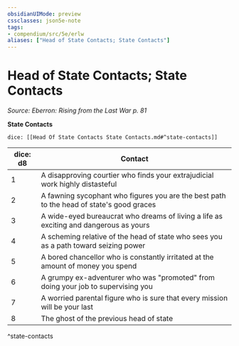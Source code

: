 ```yaml
---
obsidianUIMode: preview
cssclasses: json5e-note
tags:
- compendium/src/5e/erlw
aliases: ["Head of State Contacts; State Contacts"]
---
```

# Head of State Contacts; State Contacts
*Source: Eberron: Rising from the Last War p. 81* 

**State Contacts**

`dice: [[Head Of State Contacts State Contacts.md#^state-contacts]]`

| dice: d8 | Contact |
|----------|---------|
| 1 | A disapproving courtier who finds your extrajudicial work highly distasteful |
| 2 | A fawning sycophant who figures you are the best path to the head of state's good graces |
| 3 | A wide-eyed bureaucrat who dreams of living a life as exciting and dangerous as yours |
| 4 | A scheming relative of the head of state who sees you as a path toward seizing power |
| 5 | A bored chancellor who is constantly irritated at the amount of money you spend |
| 6 | A grumpy ex-adventurer who was "promoted" from doing your job to supervising you |
| 7 | A worried parental figure who is sure that every mission will be your last |
| 8 | The ghost of the previous head of state |
^state-contacts